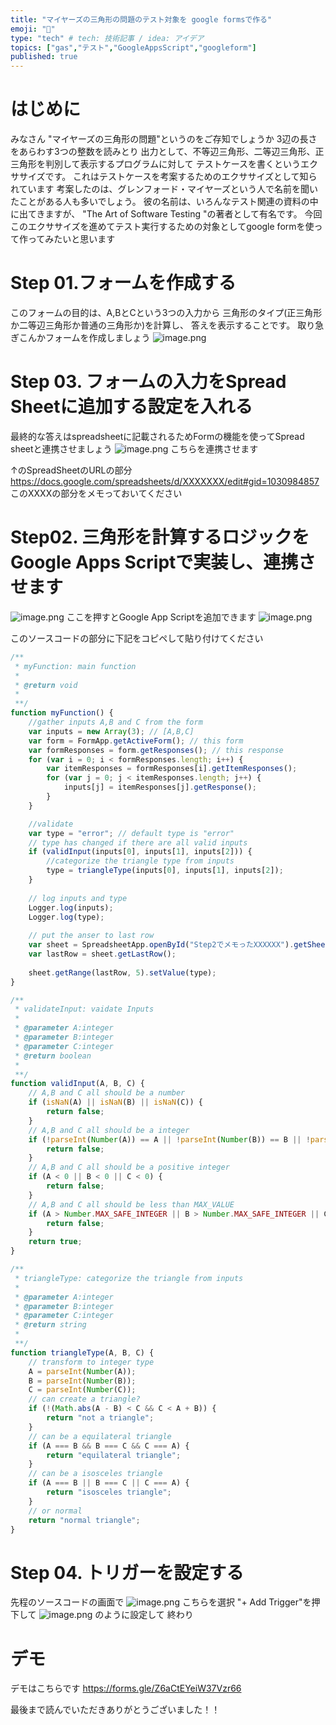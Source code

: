 ```yaml
---
title: "マイヤーズの三角形の問題のテスト対象を google formsで作る"
emoji: "📌"
type: "tech" # tech: 技術記事 / idea: アイデア
topics: ["gas","テスト","GoogleAppsScript","googleform"]
published: true
---
```


# はじめに
みなさん "マイヤーズの三角形の問題"というのをご存知でしょうか
3辺の長さをあらわす3つの整数を読みとり
出力として、不等辺三角形、二等辺三角形、正三角形を判別して表示するプログラムに対して
テストケースを書くというエクササイズです。
これはテストケースを考案するためのエクササイズとして知られています
考案したのは、グレンフォード・マイヤーズという人で名前を聞いたことがある人も多いでしょう。
彼の名前は、いろんなテスト関連の資料の中に出てきますが、
"The Art of Software Testing "の著者として有名です。
今回このエクササイズを進めてテスト実行するための対象としてgoogle formを使って作ってみたいと思います


# Step 01.フォームを作成する
このフォームの目的は、A,BとCという3つの入力から
三角形のタイプ(正三角形か二等辺三角形か普通の三角形か)を計算し、
答えを表示することです。
取り急ぎこんかフォームを作成しましょう
![image.png](https://qiita-image-store.s3.ap-northeast-1.amazonaws.com/0/1817/5a9c138d-f3f6-cae4-251e-f741c984c814.png)

# Step 03. フォームの入力をSpread Sheetに追加する設定を入れる
最終的な答えはspreadsheetに記載されるためFormの機能を使ってSpread sheetと連携させましょう
![image.png](https://qiita-image-store.s3.ap-northeast-1.amazonaws.com/0/1817/f4b65a44-d41f-dbc2-2386-32dc80fc57d2.png)
こちらを連携させます

↑のSpreadSheetのURLの部分
https://docs.google.com/spreadsheets/d/XXXXXXX/edit#gid=1030984857
このXXXXの部分をメモっておいてください

# Step02. 三角形を計算するロジックをGoogle Apps Scriptで実装し、連携させます
![image.png](https://qiita-image-store.s3.ap-northeast-1.amazonaws.com/0/1817/30c7d139-37b6-bc49-00da-cead09f5cd47.png)
ここを押すとGoogle App Scriptを追加できます
![image.png](https://qiita-image-store.s3.ap-northeast-1.amazonaws.com/0/1817/f8c1f8cf-3951-cfef-c479-13ce4cb889f5.png)

このソースコードの部分に下記をコピペして貼り付けてください

```JavaScript
/**
 * myFunction: main function
 *
 * @return void
 *
 **/
function myFunction() {
	//gather inputs A,B and C from the form
	var inputs = new Array(3); // [A,B,C]
	var form = FormApp.getActiveForm(); // this form
	var formResponses = form.getResponses(); // this response
	for (var i = 0; i < formResponses.length; i++) {
		var itemResponses = formResponses[i].getItemResponses();
		for (var j = 0; j < itemResponses.length; j++) {
			inputs[j] = itemResponses[j].getResponse();
		}
	}

	//validate
	var type = "error"; // default type is "error"
	// type has changed if there are all valid inputs 
	if (validInput(inputs[0], inputs[1], inputs[2])) {
		//categorize the triangle type from inputs
		type = triangleType(inputs[0], inputs[1], inputs[2]);
	}
  
    // log inputs and type
	Logger.log(inputs);
	Logger.log(type);
  
    // put the anser to last row
	var sheet = SpreadsheetApp.openById("Step2でメモったXXXXXX").getSheets()[0];
	var lastRow = sheet.getLastRow();
     
	sheet.getRange(lastRow, 5).setValue(type);
}

/**
 * validateInput: vaidate Inputs
 *
 * @parameter A:integer
 * @parameter B:integer
 * @parameter C:integer
 * @return boolean
 *
 **/
function validInput(A, B, C) {
	// A,B and C all should be a number
	if (isNaN(A) || isNaN(B) || isNaN(C)) {
		return false;
	}
	// A,B and C all should be a integer
	if (!parseInt(Number(A)) == A || !parseInt(Number(B)) == B || !parseInt(Number(C)) == C) {
		return false;
	}
	// A,B and C all should be a positive integer
	if (A < 0 || B < 0 || C < 0) {
		return false;
	}
	// A,B and C all should be less than MAX_VALUE
	if (A > Number.MAX_SAFE_INTEGER || B > Number.MAX_SAFE_INTEGER || C > Number.MAX_SAFE_INTEGER) {
		return false;
	}
	return true;
}

/**
 * triangleType: categorize the triangle from inputs
 *
 * @parameter A:integer
 * @parameter B:integer
 * @parameter C:integer
 * @return string
 *
 **/
function triangleType(A, B, C) {
	// transform to integer type
	A = parseInt(Number(A));
	B = parseInt(Number(B));
	C = parseInt(Number(C));
	// can create a triangle?
	if (!(Math.abs(A - B) < C && C < A + B)) {
		return "not a triangle";
	}
	// can be a equilateral triangle
	if (A === B && B === C && C === A) {
		return "equilateral triangle";
	}
	// can be a isosceles triangle
	if (A === B || B === C || C === A) {
		return "isosceles triangle";
	}
	// or normal
	return "normal triangle";
}
```


# Step 04. トリガーを設定する
先程のソースコードの画面で
![image.png](https://qiita-image-store.s3.ap-northeast-1.amazonaws.com/0/1817/c0da59e0-136a-51e7-4cfc-4fe24d940797.png)
こちらを選択 "+ Add Trigger"を押下して
![image.png](https://qiita-image-store.s3.ap-northeast-1.amazonaws.com/0/1817/e29bcb7e-c554-ec8e-6a1a-1c17ec7f67b3.png)
のように設定して
終わり

# デモ
デモはこちらです
https://forms.gle/Z6aCtEYeiW37Vzr66

最後まで読んでいただきありがとうございました！！

